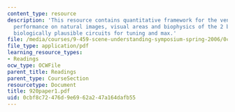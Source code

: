 ```yaml
---
content_type: resource
description: 'This resource contains quantitative framework for the ventral stream,
  performance on natural images, visual areas and biophysics of the 2 basic operations:
  biologically plausible circuits for tuning and max.'
file: /media/courses/9-459-scene-understanding-symposium-spring-2006/0cbf8c72476d9e6962a247a164dafb55_920paper1.pdf
file_type: application/pdf
learning_resource_types:
- Readings
ocw_type: OCWFile
parent_title: Readings
parent_type: CourseSection
resourcetype: Document
title: 920paper1.pdf
uid: 0cbf8c72-476d-9e69-62a2-47a164dafb55
---
```

